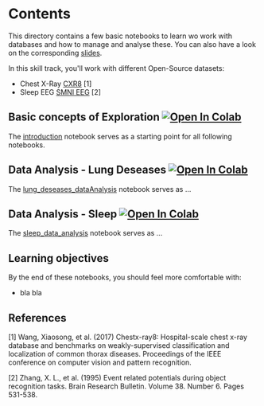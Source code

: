 # Contents

This directory contains a few basic notebooks to learn wo work with databases and how to manage and analyse these. You can also have a look on the corresponding [slides](https://raw.githack.com/University-Clinic-of-Neuroradiology/python-bootcamp/main/notebooks/DataManagement/slides/Datamanagement.slides.html#/).

In this skill track, you'll work with different Open-Source datasets:
- Chest X-Ray [CXR8](https://nihcc.app.box.com/v/ChestXray-NIHCC) [1]
- Sleep EEG [SMNI EEG](http://kdd.ics.uci.edu/databases/eeg/eeg.html) [2]

## Basic concepts of Exploration <a href="https://colab.research.google.com/github/University-Clinic-of-Neuroradiology/python-bootcamp/blob/main/notebooks/DataManagement/01_introduction.ipynb"><img src="https://colab.research.google.com/assets/colab-badge.svg" alt="Open In Colab"/></a>
The [introduction](01_introduction.ipynb) notebook serves as a starting point for all following notebooks. 

## Data Analysis - Lung Deseases <a href="https://colab.research.google.com/github/University-Clinic-of-Neuroradiology/python-bootcamp/blob/main/notebooks/DataManagement/02_lung_deseases_dataAnalysis.ipynb"><img src="https://colab.research.google.com/assets/colab-badge.svg" alt="Open In Colab"/></a>
The [lung_deseases_dataAnalysis](02_lung_deseases_dataAnalysis.ipynb) notebook serves as ...

## Data Analysis - Sleep <a href="https://colab.research.google.com/github/University-Clinic-of-Neuroradiology/python-bootcamp/blob/main/notebooks/DataManagement/03_sleep_data_analysis.ipynb"><img src="https://colab.research.google.com/assets/colab-badge.svg" alt="Open In Colab"/></a>
The [sleep_data_analysis](03_sleep_data_analysis.ipynb) notebook serves as ...


## Learning objectives

By the end of these notebooks, you should feel more comfortable with:
- bla bla


## References
<a id="1">[1]</a> 
Wang, Xiaosong, et al. (2017)
Chestx-ray8: Hospital-scale chest x-ray database and benchmarks on weakly-supervised classification and localization of common thorax diseases.
Proceedings of the IEEE conference on computer vision and pattern recognition.

<a id="2">[2]</a> 
Zhang, X. L., et al. (1995)
Event related potentials during object recognition tasks.
Brain Research Bulletin. Volume 38. Number 6. Pages 531-538.
